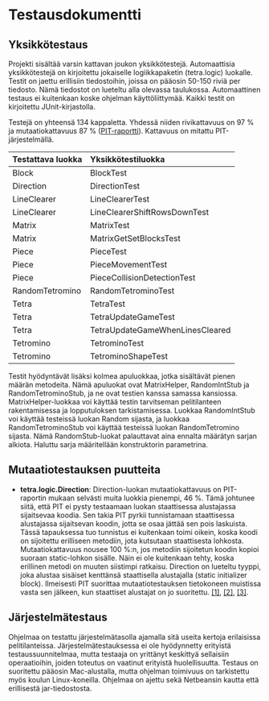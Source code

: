 # Testausdokumentti

## Yksikkötestaus

Projekti sisältää varsin kattavan joukon yksikkötestejä. Automaattisia yksikkötestejä on kirjoitettu jokaiselle logiikkapaketin (tetra.logic) luokalle. Testit on jaettu erillisiin tiedostoihin, joissa on pääosin 50-150 riviä per tiedosto. Nämä tiedostot on lueteltu alla olevassa taulukossa. Automaattinen testaus ei kuitenkaan koske ohjelman käyttöliittymää. Kaikki testit on kirjoitettu JUnit-kirjastolla.

Testejä on yhteensä 134 kappaletta. Yhdessä niiden rivikattavuus on 97 % ja mutaatiokattavuus 87 % ([PIT-raportti](pit/index.html)). Kattavuus on mitattu PIT-järjestelmällä.

| Testattava luokka | Yksikkötestiluokka              |
| :---------------- | :------------------------------ |
| Block             | BlockTest                       |
| Direction         | DirectionTest                   |
| LineClearer       | LineClearerTest                 |
| LineClearer       | LineClearerShiftRowsDownTest    |
| Matrix            | MatrixTest                      |
| Matrix            | MatrixGetSetBlocksTest          |
| Piece             | PieceTest                       |
| Piece             | PieceMovementTest               |
| Piece             | PieceCollisionDetectionTest     |
| RandomTetromino   | RandomTetrominoTest             |
| Tetra             | TetraTest                       |
| Tetra             | TetraUpdateGameTest             |
| Tetra             | TetraUpdateGameWhenLinesCleared |
| Tetromino         | TetrominoTest                   |
| Tetromino         | TetrominoShapeTest              |

Testit hyödyntävät lisäksi kolmea apuluokkaa, jotka sisältävät pienen määrän metodeita. Nämä apuluokat ovat MatrixHelper, RandomIntStub ja RandomTetrominoStub, ja ne ovat testien kanssa samassa kansiossa. MatrixHelper-luokkaa voi käyttää testin tarvitseman pelitilanteen rakentamisessa ja lopputuloksen tarkistamisessa. Luokkaa RandomIntStub voi käyttää testeissä luokan Random sijasta, ja luokkaa RandomTetrominoStub voi käyttää testeissä luokan RandomTetromino sijasta. Nämä RandomStub-luokat palauttavat aina ennalta määrätyn sarjan alkiota. Haluttu sarja määritellään konstruktorin parametrina.

## Mutaatiotestauksen puutteita

* **tetra.logic.Direction**: Direction-luokan mutaatiokattavuus on PIT-raportin mukaan selvästi muita luokkia pienempi, 46 %. Tämä johtunee siitä, että PIT ei pysty testaamaan luokan staattisessa alustajassa sijaitsevaa koodia. Sen takia PIT pyrkii tunnistamaan staattisessa alustajassa sijaitsevan koodin, jotta se osaa jättää sen pois laskuista. Tässä tapauksessa tuo tunnistus ei kuitenkaan toimi oikein, koska koodi on sijoitettu erilliseen metodiin, jota kutsutaan staattisesta lohkosta. Mutaatiokattavuus nousee 100 %:n, jos metodiin sijoitetun koodin kopioi suoraan static-lohkon sisälle. Näin ei ole kuitenkaan tehty, koska erillinen metodi on muuten siistimpi ratkaisu. Direction on lueteltu tyyppi, joka alustaa sisäiset kenttänsä staattisella alustajalla (static initializer block). Ilmeisesti PIT suorittaa mutaatiotestauksen tietokoneen muistissa vasta sen jälkeen, kun staattiset alustajat on jo suoritettu. [[1]](http://pitest.org/java_mutation_testing_systems/), [[2]](https://groups.google.com/d/msg/pitusers/bszYZ-5zYFE/bF8tOnlJMAcJ), [[3]](https://groups.google.com/forum/#!msg/pitusers/bszYZ-5zYFE/UekWQEoQhKUJ).

## Järjestelmätestaus

Ohjelmaa on testattu järjestelmätasolla ajamalla sitä useita kertoja erilaisissa pelitilanteissa. Järjestelmätestauksessa ei ole hyödynnetty erityistä testaussuunnitelmaa, mutta testaaja on yrittänyt keskittyä sellaisiin operaatioihin, joiden toteutus on vaatinut erityistä huolellisuutta. Testaus on suoritettu pääosin Mac-alustalla, mutta ohjelman toimivuus on tarkistettu myös koulun Linux-koneilla. Ohjelmaa on ajettu sekä Netbeansin kautta että erillisestä jar-tiedostosta.
